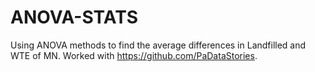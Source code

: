 # ANOVA-STATS
Using ANOVA methods to find the average differences in Landfilled and WTE of MN. Worked with https://github.com/PaDataStories.
